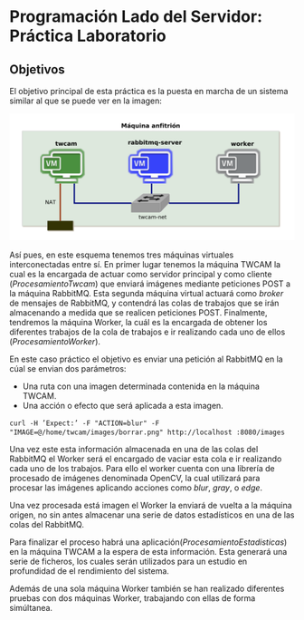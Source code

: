 # Programación Lado del Servidor: Práctica Laboratorio

## Objetivos
El objetivo principal de esta práctica es la puesta en marcha de un sistema similar al que se puede ver en la imagen:

![](https://github.com/DarwinGonzalez/laboratorioServidor/blob/master/datosEstadisticos/images/esquema.png?raw=true)

Así pues, en este esquema tenemos tres máquinas virtuales interconectadas entre sí. En primer lugar tenemos la máquina TWCAM la cual es la encargada de actuar como servidor principal y como cliente (*ProcesamientoTwcam*) que enviará imágenes mediante peticiones POST a la máquina RabbitMQ. Esta segunda máquina virtual actuará como *broker* de mensajes de RabbitMQ, y contendrá las colas de trabajos que se irán almacenando a medida que se realicen peticiones POST. Finalmente, tendremos la máquina Worker, la cuál es la encargada de obtener los diferentes trabajos de la cola de trabajos e ir realizando cada uno de ellos (*ProcesamientoWorker*).

En este caso práctico el objetivo es enviar una petición al RabbitMQ en la cúal se envian dos parámetros:

* Una ruta con una imagen determinada contenida en la máquina TWCAM.
* Una acción o efecto que será aplicada a esta imagen.

```
curl -H ’Expect:’ -F "ACTION=blur" -F "IMAGE=@/home/twcam/images/borrar.png" http://localhost :8080/images
```

Una vez este esta información almacenada en una de las colas del RabbitMQ el Worker será el encargado de vaciar esta cola e ir realizando cada uno de los trabajos. Para ello el worker cuenta con una librería de procesado de imágenes denominada OpenCV, la cual utilizará para procesar las imágenes aplicando acciones como *blur*, *gray*, o *edge*.

Una vez procesada está imagen el Worker la enviará de vuelta a la máquina origen, no sin antes almacenar una serie de datos estadísticos en una de las colas del RabbitMQ.

Para finalizar el proceso habrá una aplicación(*ProcesamientoEstadisticas*) en la máquina TWCAM a la espera de esta información. Esta generará una serie de ficheros, los cuales serán utilizados para un estudio en profundidad de el rendimiento del sistema.

Además de una sola máquina Worker también se han realizado diferentes pruebas con dos máquinas Worker, trabajando con ellas de forma simúltanea.
